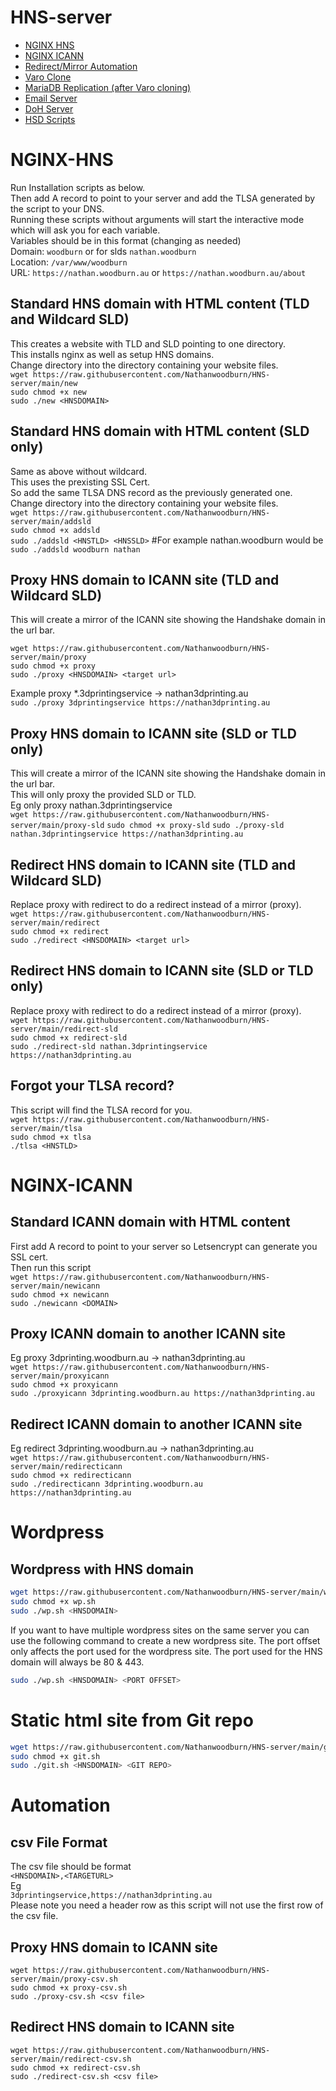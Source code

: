 # HNS-server
+ [NGINX HNS](#nginx-hns)  
+ [NGINX ICANN](#nginx-icann)  
+ [Redirect/Mirror Automation](#automation)
+ [Varo Clone](varo)  
+ [MariaDB Replication (after Varo cloning)](sql)  
+ [Email Server](email)
+ [DoH Server](doh.md)
+ [HSD Scripts](hsd)


# NGINX-HNS
Run Installation scripts as below.  
Then add A record to point to your server and add the TLSA generated by the script to your DNS.  
Running these scripts without arguments will start the interactive mode which will ask you for each variable.  
Variables should be in this format (changing as needed)  
Domain: `woodburn` or for slds `nathan.woodburn`  
Location: `/var/www/woodburn`  
URL: `https://nathan.woodburn.au` or `https://nathan.woodburn.au/about`  



## Standard HNS domain with HTML content (TLD and Wildcard SLD)
This creates a website with TLD and SLD pointing to one directory.  
This installs nginx as well as setup HNS domains.  
Change directory into the directory containing your website files.  
`wget https://raw.githubusercontent.com/Nathanwoodburn/HNS-server/main/new`  
`sudo chmod +x new`  
`sudo ./new <HNSDOMAIN>`  


## Standard HNS domain with HTML content (SLD only)
Same as above without wildcard.  
This uses the prexisting SSL Cert.  
So add the same TLSA DNS record as the previously generated one.  
Change directory into the directory containing your website files.  
`wget https://raw.githubusercontent.com/Nathanwoodburn/HNS-server/main/addsld`  
`sudo chmod +x addsld`  
`sudo ./addsld <HNSTLD> <HNSSLD>` #For example nathan.woodburn would be `sudo ./addsld woodburn nathan`  

## Proxy HNS domain to ICANN site (TLD and Wildcard SLD)
This will create a mirror of the ICANN site showing the Handshake domain in the url bar.

`wget https://raw.githubusercontent.com/Nathanwoodburn/HNS-server/main/proxy`  
`sudo chmod +x proxy`  
`sudo ./proxy <HNSDOMAIN> <target url>`  

Example proxy *.3dprintingservice -> nathan3dprinting.au  
`sudo ./proxy 3dprintingservice https://nathan3dprinting.au`  

## Proxy HNS domain to ICANN site (SLD or TLD only)
This will create a mirror of the ICANN site showing the Handshake domain in the url bar.  
This will only proxy the provided SLD or TLD.  
Eg only proxy nathan.3dprintingservice  
`wget https://raw.githubusercontent.com/Nathanwoodburn/HNS-server/main/proxy-sld`
`sudo chmod +x proxy-sld`
`sudo ./proxy-sld nathan.3dprintingservice https://nathan3dprinting.au`  

## Redirect HNS domain to ICANN site (TLD and Wildcard SLD)
Replace proxy with redirect to do a redirect instead of a mirror (proxy).  
`wget https://raw.githubusercontent.com/Nathanwoodburn/HNS-server/main/redirect`   
`sudo chmod +x redirect`  
`sudo ./redirect <HNSDOMAIN> <target url>`  



## Redirect HNS domain to ICANN site (SLD or TLD only)
Replace proxy with redirect to do a redirect instead of a mirror (proxy).  
`wget https://raw.githubusercontent.com/Nathanwoodburn/HNS-server/main/redirect-sld`  
`sudo chmod +x redirect-sld`  
`sudo ./redirect-sld nathan.3dprintingservice https://nathan3dprinting.au`  


## Forgot your TLSA record?  
This script will find the TLSA record for you.  
`wget https://raw.githubusercontent.com/Nathanwoodburn/HNS-server/main/tlsa`  
`sudo chmod +x tlsa`  
`./tlsa <HNSTLD>`

# NGINX-ICANN

## Standard ICANN domain with HTML content
First add A record to point to your server so Letsencrypt can generate you SSL cert.  
Then run this script  
`wget https://raw.githubusercontent.com/Nathanwoodburn/HNS-server/main/newicann`  
`sudo chmod +x newicann`  
`sudo ./newicann <DOMAIN>`  

## Proxy ICANN domain to another ICANN site
Eg proxy 3dprinting.woodburn.au -> nathan3dprinting.au  
`wget https://raw.githubusercontent.com/Nathanwoodburn/HNS-server/main/proxyicann`  
`sudo chmod +x proxyicann`  
`sudo ./proxyicann 3dprinting.woodburn.au https://nathan3dprinting.au`  

## Redirect ICANN domain to another ICANN site
Eg redirect 3dprinting.woodburn.au -> nathan3dprinting.au  
`wget https://raw.githubusercontent.com/Nathanwoodburn/HNS-server/main/redirecticann`  
`sudo chmod +x redirecticann`  
`sudo ./redirecticann 3dprinting.woodburn.au https://nathan3dprinting.au`  


# Wordpress
## Wordpress with HNS domain
```sh
wget https://raw.githubusercontent.com/Nathanwoodburn/HNS-server/main/wp.sh
sudo chmod +x wp.sh
sudo ./wp.sh <HNSDOMAIN>
```

If you want to have multiple wordpress sites on the same server you can use the following command to create a new wordpress site. The port offset only affects the port used for the wordpress site. The port used for the HNS domain will always be 80 & 443.
```sh
sudo ./wp.sh <HNSDOMAIN> <PORT OFFSET>
```

# Static html site from Git repo
```sh
wget https://raw.githubusercontent.com/Nathanwoodburn/HNS-server/main/git.sh
sudo chmod +x git.sh
sudo ./git.sh <HNSDOMAIN> <GIT REPO>
```



# Automation

## csv File Format
The csv file should be format  
`<HNSDOMAIN>,<TARGETURL>`  
Eg  
`3dprintingservice,https://nathan3dprinting.au`  
Please note you need a header row as this script will not use the first row of the csv file.

## Proxy HNS domain to ICANN site
`wget https://raw.githubusercontent.com/Nathanwoodburn/HNS-server/main/proxy-csv.sh`  
`sudo chmod +x proxy-csv.sh`  
`sudo ./proxy-csv.sh <csv file>`  

## Redirect HNS domain to ICANN site
`wget https://raw.githubusercontent.com/Nathanwoodburn/HNS-server/main/redirect-csv.sh`  
`sudo chmod +x redirect-csv.sh`  
`sudo ./redirect-csv.sh <csv file>`  